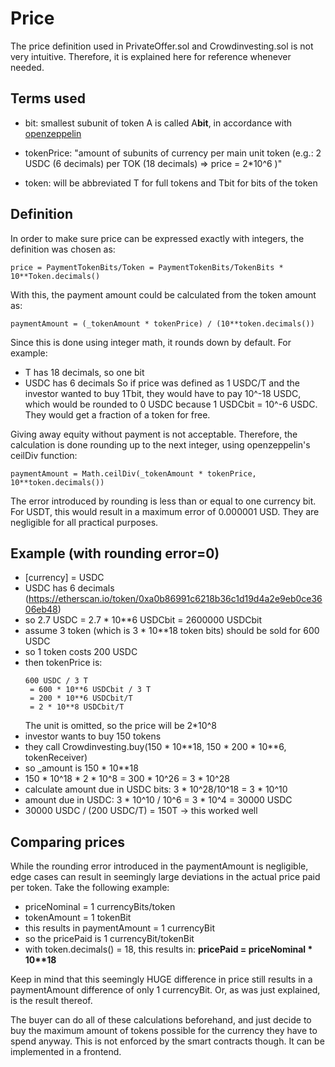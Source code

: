 # Price

The price definition used in PrivateOffer.sol and Crowdinvesting.sol is not very intuitive. Therefore, it is explained here for reference whenever needed.

## Terms used

- bit: smallest subunit of token A is called A**bit**, in accordance with [openzeppelin](https://docs.openzeppelin.com/contracts/2.x/crowdsales#crowdsale-rate)

- tokenPrice: "amount of subunits of currency per main unit token (e.g.: 2 USDC (6 decimals) per TOK (18 decimals) => price = 2\*10^6 )"
- token: will be abbreviated T for full tokens and Tbit for bits of the token

## Definition

In order to make sure price can be expressed exactly with integers, the definition was chosen as:

```solidity
price = PaymentTokenBits/Token = PaymentTokenBits/TokenBits * 10**Token.decimals()
```

With this, the payment amount could be calculated from the token amount as:

```solidity
paymentAmount = (_tokenAmount * tokenPrice) / (10**token.decimals())
```

Since this is done using integer math, it rounds down by default. For example:

- T has 18 decimals, so one bit
- USDC has 6 decimals
  So if price was defined as 1 USDC/T and the investor wanted to buy 1Tbit, they would have to pay 10^-18 USDC, which would be rounded to 0 USDC because 1 USDCbit = 10^-6 USDC. They would get a fraction of a token for free.

Giving away equity without payment is not acceptable. Therefore, the calculation is done rounding up to the next integer, using openzeppelin's ceilDiv function:

```solidity
paymentAmount = Math.ceilDiv(_tokenAmount * tokenPrice,  10**token.decimals())
```

The error introduced by rounding is less than or equal to one currency bit. For USDT, this would result in a maximum error of 0.000001 USD. They are negligible for all practical purposes.

## Example (with rounding error=0)

- [currency] = USDC
- USDC has 6 decimals (https://etherscan.io/token/0xa0b86991c6218b36c1d19d4a2e9eb0ce3606eb48)
- so 2.7 USDC = 2.7 \* 10\*\*6 USDCbit = 2600000 USDCbit
- assume 3 token (which is 3 \* 10\*\*18 token bits) should be sold for 600 USDC
- so 1 token costs 200 USDC
- then tokenPrice is:
  ```solidity
  600 USDC / 3 T
   = 600 * 10**6 USDCbit / 3 T
   = 200 * 10**6 USDCbit/T
   = 2 * 10**8 USDCbit/T
  ```
  The unit is omitted, so the price will be 2\*10^8
- investor wants to buy 150 tokens
- they call Crowdinvesting.buy(150 \* 10\*\*18, 150 \* 200 \* 10\*\*6, tokenReceiver)
- so \_amount is 150 \* 10\*\*18
- 150 \* 10^18 \* 2 \* 10^8 = 300 \* 10^26 = 3 \* 10^28
- calculate amount due in USDC bits: 3 \* 10^28/10^18 = 3 \* 10^10
- amount due in USDC: 3 \* 10^10 / 10^6 = 3 \* 10^4 = 30000 USDC
- 30000 USDC / (200 USDC/T) = 150T -> this worked well

## Comparing prices

While the rounding error introduced in the paymentAmount is negligible, edge cases can result in seemingly large deviations in the actual price paid per token.
Take the following example:

- priceNominal = 1 currencyBits/token
- tokenAmount = 1 tokenBit
- this results in paymentAmount = 1 currencyBit
- so the pricePaid is 1 currencyBit/tokenBit
- with token.decimals() = 18, this results in: **pricePaid = priceNominal \* 10\*\*18**

Keep in mind that this seemingly HUGE difference in price still results in a paymentAmount difference of only 1 currencyBit. Or, as was just explained, is the result thereof.

The buyer can do all of these calculations beforehand, and just decide to buy the maximum amount of tokens possible for the currency they have to spend anyway. This is not enforced by the smart contracts though. It can be implemented in a frontend.
